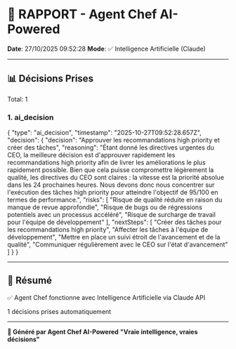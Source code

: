 # 🤖 RAPPORT - Agent Chef AI-Powered

**Date**: 27/10/2025 09:52:28
**Mode**: ✅ Intelligence Artificielle (Claude)

---

## 📊 Décisions Prises

Total: 1


### 1. ai_decision

{
  "type": "ai_decision",
  "timestamp": "2025-10-27T09:52:28.657Z",
  "decision": {
    "decision": "Approuver les recommandations high priority et créer des tâches",
    "reasoning": "Étant donné les directives urgentes du CEO, la meilleure décision est d'approuver rapidement les recommandations high priority afin de livrer les améliorations le plus rapidement possible. Bien que cela puisse compromettre légèrement la qualité, les directives du CEO sont claires : la vitesse est la priorité absolue dans les 24 prochaines heures. Nous devons donc nous concentrer sur l'exécution des tâches high priority pour atteindre l'objectif de 95/100 en termes de performance.",
    "risks": [
      "Risque de qualité réduite en raison du manque de revue approfondie",
      "Risque de bugs ou de régressions potentiels avec un processus accéléré",
      "Risque de surcharge de travail pour l'équipe de développement"
    ],
    "nextSteps": [
      "Créer des tâches pour les recommandations high priority",
      "Affecter les tâches à l'équipe de développement",
      "Mettre en place un suivi étroit de l'avancement et de la qualité",
      "Communiquer régulièrement avec le CEO sur l'état d'avancement"
    ]
  }
}


---

## 🎯 Résumé

✅ Agent Chef fonctionne avec Intelligence Artificielle via Claude API

1 décisions prises automatiquement

---

**🤖 Généré par Agent Chef AI-Powered**
**"Vraie intelligence, vraies décisions"**
